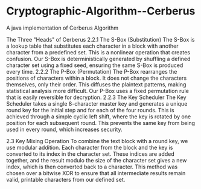 # Cryptographic-Algorithm--Cerberus
A java implementation of Cerberus Algorithm


The Three "Heads" of Cerberus
2.2.1 The S-Box (Substitution)
The S-Box is a lookup table that substitutes each character in a
block with another character from a predefined set. This is a nonlinear operation that creates confusion. Our S-Box is
deterministically generated by shuffling a defined character set
using a fixed seed, ensuring the same S-Box is produced every time.
2.2.2 The P-Box (Permutation)
The P-Box rearranges the positions of characters within a block. It does not change the
characters themselves, only their order. This diffuses the plaintext patterns, making statistical
analysis more difficult. Our P-Box uses a fixed permutation rule that is easily reversible for
decryption.
2.2.3 The Key Scheduler
The Key Scheduler takes a single 8-character master key and generates a unique round key for
the initial step and for each of the four rounds. This is achieved through a simple cyclic left shift,
where the key is rotated by one position for each subsequent round. This prevents the same key
from being used in every round, which increases security.

2.3 Key Mixing Operation
To combine the text block with a round key, we use modular addition. Each character from the
block and the key is converted to its index in the character set. These indices are added together,
and the result modulo the size of the character set gives a new index, which is then converted
back to a character. This method was chosen over a bitwise XOR to ensure that all intermediate
results remain valid, printable characters from our defined set.
